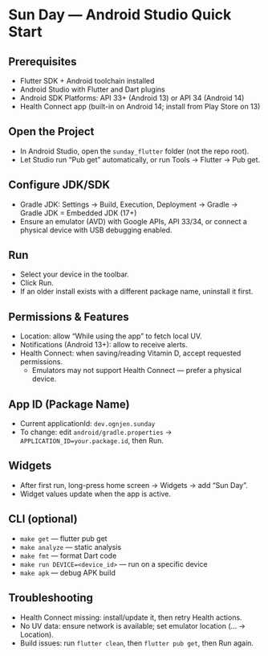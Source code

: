 # Sun Day — Android Studio Quick Start

## Prerequisites
- Flutter SDK + Android toolchain installed
- Android Studio with Flutter and Dart plugins
- Android SDK Platforms: API 33+ (Android 13) or API 34 (Android 14)
- Health Connect app (built-in on Android 14; install from Play Store on 13)

## Open the Project
- In Android Studio, open the `sunday_flutter` folder (not the repo root).
- Let Studio run “Pub get” automatically, or run Tools → Flutter → Pub get.

## Configure JDK/SDK
- Gradle JDK: Settings → Build, Execution, Deployment → Gradle → Gradle JDK = Embedded JDK (17+)
- Ensure an emulator (AVD) with Google APIs, API 33/34, or connect a physical device with USB debugging enabled.

## Run
- Select your device in the toolbar.
- Click Run.
- If an older install exists with a different package name, uninstall it first.

## Permissions & Features
- Location: allow “While using the app” to fetch local UV.
- Notifications (Android 13+): allow to receive alerts.
- Health Connect: when saving/reading Vitamin D, accept requested permissions.
  - Emulators may not support Health Connect — prefer a physical device.

## App ID (Package Name)
- Current applicationId: `dev.ognjen.sunday`
- To change: edit `android/gradle.properties` → `APPLICATION_ID=your.package.id`, then Run.

## Widgets
- After first run, long-press home screen → Widgets → add “Sun Day”.
- Widget values update when the app is active.

## CLI (optional)
- `make get` — flutter pub get
- `make analyze` — static analysis
- `make fmt` — format Dart code
- `make run DEVICE=<device_id>` — run on a specific device
- `make apk` — debug APK build

## Troubleshooting
- Health Connect missing: install/update it, then retry Health actions.
- No UV data: ensure network is available; set emulator location (… → Location).
- Build issues: run `flutter clean`, then `flutter pub get`, then Run again.

